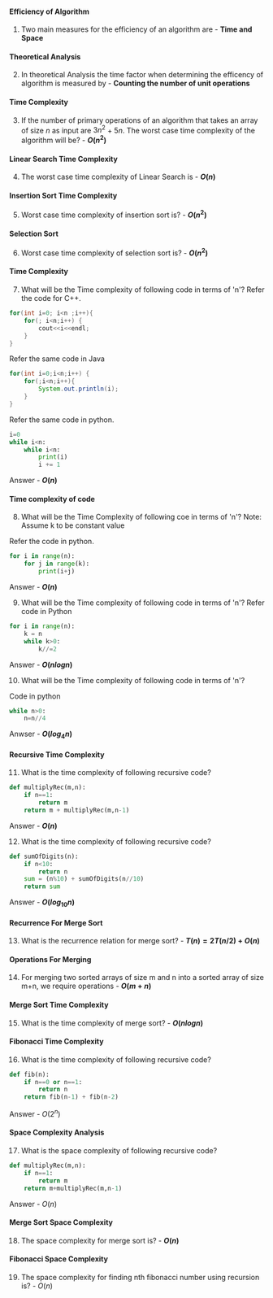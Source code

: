 #### Efficiency of Algorithm
1. Two main measures for the efficiency of an algorithm are - **Time and Space**

#### Theoretical Analysis
2. In theoretical Analysis the time factor when determining the efficency of algorithm is measured by - **Counting the number of unit operations**

#### Time Complexity
3. If the number of primary operations of an algorithm that takes an array of size $n$ as input are $3n^2$ + $5n$. The worst case time complexity of the algorithm will be? - **$O(n^2)$**

#### Linear Search Time Complexity
4. The worst case time complexity of Linear Search is - **$O(n)$**

#### Insertion Sort Time Complexity
5. Worst case time complexity of insertion sort is? - **$O(n^2)$**

#### Selection Sort
6. Worst case time complexity of selection sort is? - **$O(n^2)$**

#### Time Complexity
7. What will be the Time complexity of following code in terms of 'n'?
Refer the code for C++.

~~~cpp
for(int i=0; i<n ;i++){
    for(; i<n;i++) {
        cout<<i<<endl;
    }
}
~~~

Refer the same code in Java

~~~java
for(int i=0;i<n;i++) {
    for(;i<n;i++){
        System.out.println(i);
    }
}
~~~

Refer the same code in python.

~~~python
i=0
while i<n:
    while i<n:
        print(i)
        i += 1
~~~

Answer - **$O(n)$**

#### Time complexity of code
8. What will be the Time Complexity of following coe in terms of 'n'?
Note: Assume k to be constant value

Refer the code in python.

~~~python
for i in range(n):
    for j in range(k):
        print(i+j)
~~~

Answer - **$O(n)$**

9. What will be the Time complexity of following code in terms of 'n'?
Refer code in Python

~~~python
for i in range(n):
    k = n
    while k>0:
        k//=2
~~~

Answer - **$O(nlogn)$**

10. What will be the Time complexity of following code in terms of 'n'?

Code in python

~~~python
while n>0:
    n=n//4
~~~

Anwser - **$O(log_4n)$**

#### Recursive Time Complexity
11. What is the time complexity of following recursive code?

~~~python
def multiplyRec(m,n):
    if n==1:
        return m
    return m + multiplyRec(m,n-1)
~~~

Answer - **$O(n)$**

12. What is the time complexity of following recursive code?

~~~python
def sumOfDigits(n):
    if n<10:
        return n
    sum = (n%10) + sumOfDigits(n//10)
    return sum
~~~

Answer - **$O(log_{10}n)$**

#### Recurrence For Merge Sort
13. What is the recurrence relation for merge sort? - **$T(n) = 2T(n/2) + O(n)$**

#### Operations For Merging
14. For merging two sorted arrays of size m and n into a sorted array of size m+n, we require operations - **$O(m+n)$**

#### Merge Sort Time Complexity
15. What is the time complexity of merge sort? - **$O(nlog n)$**

#### Fibonacci Time Complexity
16. What is the time complexity of following recursive code?

~~~python
def fib(n):
    if n==0 or n==1:
        return n
    return fib(n-1) + fib(n-2)
~~~

Answer - $O(2^n)$

#### Space Complexity Analysis
17. What is the space complexity of following recursive code?

~~~python
def multiplyRec(m,n):
    if n==1:
        return m
    return m+multiplyRec(m,n-1)
~~~
Answer - $O(n)$

#### Merge Sort Space Complexity
18. The space complexity for merge sort is? - **$O(n)$**

#### Fibonacci Space Complexity
19. The space complexity for finding nth fibonacci number using recursion is? - $O(n)$